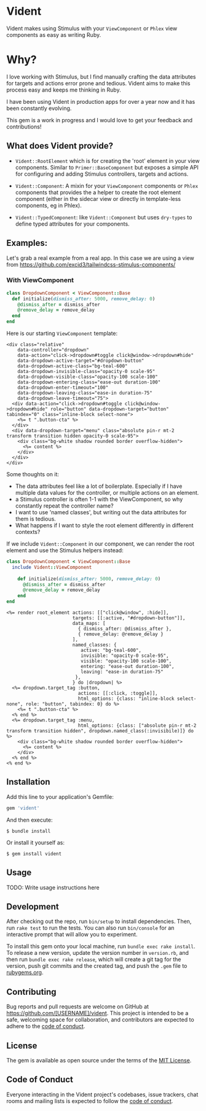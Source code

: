 # Vident

Vident makes using Stimulus with your `ViewComponent` or `Phlex` view components as
easy as writing Ruby. 

# Why?

I love working with Stimulus, but I find manually crafting the data attributes for
targets and actions error prone and tedious. Vident aims to make this process easy
and keeps me thinking in Ruby. 

I have been using Vident in production apps for over a year now and it has been constantly
evolving.

This gem is a work in progress and I would love to get your feedback and contributions!

## What does Vident provide?

- `Vident::RootElement` which is for creating
  the 'root' element in your view components. Similar to `Primer::BaseComponent` but
  exposes a simple API for configuring and adding Stimulus controllers, targets and actions.

- `Vident::Component`: A mixin for your `ViewComponent` components or `Phlex` components that provides the a helper to create the
  root element component (either in the sidecar view or directly in template-less components, eg in Phlex).

- `Vident::TypedComponent`: like `Vident::Component` but uses `dry-types` to define typed attributes for your components.

## Examples:

Let's grab a real example from a real app. In this case we are using a view from https://github.com/excid3/tailwindcss-stimulus-components/

### With ViewComponent

```ruby
class DropdownComponent < ViewComponent::Base
  def initialize(dismiss_after: 5000, remove_delay: 0)
    @dismiss_after = dismiss_after
    @remove_delay = remove_delay
  end
end
```

Here is our starting `ViewComponent` template:

```erb
<div class="relative"
    data-controller="dropdown"
    data-action="click->dropdown#toggle click@window->dropdown#hide"
    data-dropdown-active-target="#dropdown-button"
    data-dropdown-active-class="bg-teal-600"
    data-dropdown-invisible-class="opacity-0 scale-95"
    data-dropdown-visible-class="opacity-100 scale-100"
    data-dropdown-entering-class="ease-out duration-100"
    data-dropdown-enter-timeout="100"
    data-dropdown-leaving-class="ease-in duration-75"
    data-dropdown-leave-timeout="75">
  <div data-action="click->dropdown#toggle click@window->dropdown#hide" role="button" data-dropdown-target="button" tabindex="0" class="inline-block select-none">
    <%= t ".button-cta" %>
  </div>
  <div data-dropdown-target="menu" class="absolute pin-r mt-2 transform transition hidden opacity-0 scale-95">
    <div class="bg-white shadow rounded border overflow-hidden">
      <%= content %>
    </div>
  </div>
</div>
```

Some thoughts on it:

- The data attributes feel like a lot of boilerplate. Especially if I have multiple data values for the 
  controller, or multiple actions on an element.
- a Stimulus controller is often 1-1 with the ViewComponent, so why constantly repeat the controller name? 
- I want to use 'named classes', but writing out the data attributes for them is tedious.
- What happens if I want to style the root element differently in different contexts?


If we include `Vident::Component` in our component, we can render the root element and use the Stimulus helpers instead:

```ruby
class DropdownComponent < ViewComponent::Base
  include Vident::ViewComponent
  
    def initialize(dismiss_after: 5000, remove_delay: 0) 
      @dismiss_after = dismiss_after
      @remove_delay = remove_delay
    end
end
```

```erb
<%= render root_element actions: [["click@window", :hide]],
                        targets: [[:active, "#dropdown-button"]],
                        data_maps: [
                          { dismiss_after: @dismiss_after },
                          { remove_delay: @remove_delay }
                        ], 
                        named_classes: {
                           active: "bg-teal-600",
                           invisible: "opacity-0 scale-95",
                           visible: "opacity-100 scale-100",
                           entering: "ease-out duration-100",
                           leaving: "ease-in duration-75"
                         },
                        } do |dropdown| %>
  <%= dropdown.target_tag :button, 
                          actions: [[:click, :toggle]], 
                          html_options: {class: "inline-block select-none", role: "button", tabindex: 0} do %>
    <%= t ".button-cta" %>
  <% end %>
  <%= dropdown.target_tag :menu, 
                          html_options: {class: ["absolute pin-r mt-2 transform transition hidden", dropdown.named_class(:invisibile)]} do %>
    <div class="bg-white shadow rounded border overflow-hidden">
      <%= content %>
    </div>
  <% end %>
<% end %>
```


## Installation

Add this line to your application's Gemfile:

```ruby
gem 'vident'
```

And then execute:

    $ bundle install

Or install it yourself as:

    $ gem install vident

## Usage

TODO: Write usage instructions here

## Development

After checking out the repo, run `bin/setup` to install dependencies. Then, run `rake test` to run the tests. You can also run `bin/console` for an interactive prompt that will allow you to experiment.

To install this gem onto your local machine, run `bundle exec rake install`. To release a new version, update the version number in `version.rb`, and then run `bundle exec rake release`, which will create a git tag for the version, push git commits and the created tag, and push the `.gem` file to [rubygems.org](https://rubygems.org).

## Contributing

Bug reports and pull requests are welcome on GitHub at https://github.com/[USERNAME]/vident. This project is intended to be a safe, welcoming space for collaboration, and contributors are expected to adhere to the [code of conduct](https://github.com/[USERNAME]/vident/blob/master/CODE_OF_CONDUCT.md).

## License

The gem is available as open source under the terms of the [MIT License](https://opensource.org/licenses/MIT).

## Code of Conduct

Everyone interacting in the Vident project's codebases, issue trackers, chat rooms and mailing lists is expected to follow the [code of conduct](https://github.com/[USERNAME]/vident/blob/master/CODE_OF_CONDUCT.md).
